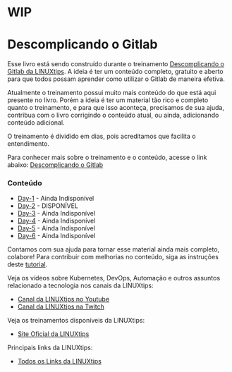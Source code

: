 # WIP

# Descomplicando o Gitlab

Esse livro está sendo construído durante o treinamento [Descomplicando o Gitlab da LINUXtips](https://linuxtips.io).
A ideia é ter um conteúdo completo, gratuito e aberto para que todos possam aprender como utilizar o Gitlab de maneira efetiva.

Atualmente o treinamento possui muito mais conteúdo do que está aqui presente no livro. Porém a ideia é ter um material tão rico e completo quanto o treinamento, e para que isso aconteça, precisamos de sua ajuda, contribua com o livro corrigindo o conteúdo atual, ou ainda, adicionando conteúdo adicional.

O treinamento é dividido em dias, pois acreditamos que facilita o entendimento.

Para conhecer mais sobre o treinamento e o conteúdo, acesse o link abaixo:
[Descomplicando o Gitlab](https://linuxtips.io)

### Conteúdo

- [Day-1](day-1.md) - Ainda Indisponível
- [Day-2](day-2.md) - DISPONÍVEL
- [Day-3](day-3.md) - Ainda Indisponível
- [Day-4](day-4.md) - Ainda Indisponível
- [Day-5](day-5.md) - Ainda Indisponível
- [Day-6](day-6.md) - Ainda Indisponível


Contamos com sua ajuda para tornar esse material ainda mais completo, colabore! Para contribuir com melhorias no conteúdo, siga as instruções deste [tutorial](CONTRIBUTING.md).

Veja os vídeos sobre Kubernetes, DevOps, Automação e outros assuntos relacionado a tecnologia nos canais da LINUXtips:

* [Canal da LINUXtips no Youtube](https://www.youtube.com/LINUXtips)
* [Canal da LINUXtips na Twitch](https://www.twitch.com/LINUXtips)

Veja os treinamentos disponíveis da LINUXtips:

* [Site Oficial da LINUXtips](https://linuxtips.io)


Principais links da LINUXtips:

* [Todos os Links da LINUXtips](https://linktr.ee/LINUXtips)
